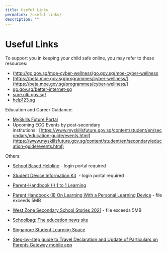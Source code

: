 ```yaml
---
title: Useful Links
permalink: /useful-links/
description: ""
---
```


# **Useful Links**

To support you in keeping your child safe online, you may refer to these resources:

*   (http://go.gov.sg/moe-cyber-wellness)[go.gov.sg/moe-cyber-wellness](http://go.gov.sg/moe-cyber-wellness)
*   [https://beta.moe.gov.sg/programmes/cyber-wellness/](https://beta.moe.gov.sg/programmes/cyber-wellness/)
*   [go.gov.sg/better-internet-sg](http://go.gov.sg/better-internet-sg)
*   [sure.nlb.gov.sg/](http://sure.nlb.gov.sg/)
*   [](http://go.gov.sg/moe-cyber-wellness)[help123.sg](http://help123.sg/)

Education and Career Guidance:  

*   [MySkills Future Portal](https://www.myskillsfuture.gov.sg/content/student/en/myskillsfuture-for-students.html)
*   Upcoming ECG Events by post-secondary institutions:  [https://www.myskillsfuture.gov.sg/content/student/en/secondary/education-guide/events.html](https://www.myskillsfuture.gov.sg/content/student/en/secondary/education-guide/events.html)

  

Others:  

*   [School Based Helpline](https://chuachukangsec-moe-edu-sg-admin.cwp.sg/students/school-based-helpline)  - login portal required
    
*   [Student Device Information Kit](https://chuachukangsec-moe-edu-sg-admin.cwp.sg/students/student-device-information-kit)  - login portal required
    
*   [Parent-Handbook (I) 1 to 1 Learning](/files/Parent-Handbook-I-on-1_1-Learning.pdf)
*   [Parent Handbook (II) On Learning With a Personal Learning Device](https://chuachukangsec-moe-edu-sg-admin.cwp.sg/qql/slot/u422/Useful%20Links/Parent%20Handbook%20II%20on%20Learning%20with%20a%20PLD.pdf) - file exceeds 5MB
*   [West Zone Secondary School Stories 2021](https://chuachukangsec-moe-edu-sg-admin.cwp.sg/qql/slot/u422/Useful%20Links/West%20Zone%20Stories/WE%20STories%20%202021S2.pdf)  - file exceeds 5MB
    
*   [Schoolbag: The education news site](https://www.schoolbag.sg/)  
    
*   [Singapore Student Learning Space](https://learning.moe.edu.sg/)  
    
*   [Step-by-step guide to Travel Declaration and Update of Particulars on Parents Gateway mobile app](/files/Parents%20Guide%20for%20PG%20Travel%20Declaration%20Update%20Particulars%20-%208%20May%2019.pdf)